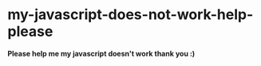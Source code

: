 # my-javascript-does-not-work-help-please
**Please help me my javascript doesn't work thank you :)**

